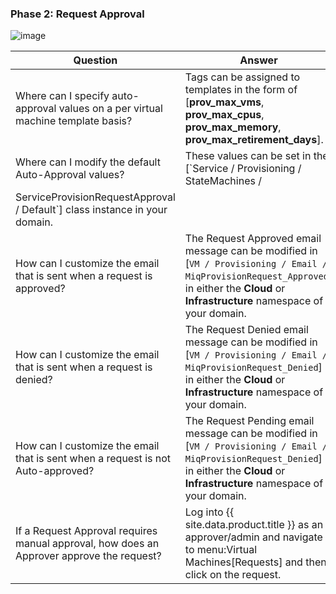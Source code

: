 ### Phase 2: Request Approval

![image](../images/2376.png)

| Question                                                                                  | Answer                                                                                                                                                                                       |
| ----------------------------------------------------------------------------------------- | -------------------------------------------------------------------------------------------------------------------------------------------------------------------------------------------- |
| Where can I specify auto-approval values on a per virtual machine template basis?         | Tags can be assigned to templates in the form of \[**prov\_max\_vms**, **prov\_max\_cpus**, **prov\_max\_memory**, **prov\_max\_retirement\_days**\].                                        |
| Where can I modify the default Auto-Approval values?                                      | These values can be set in the \[`Service / Provisioning / StateMachines /
ServiceProvisionRequestApproval / Default`\] class instance in your domain.                                       |
| How can I customize the email that is sent when a request is approved?                    | The Request Approved email message can be modified in \[`VM / Provisioning / Email / MiqProvisionRequest_Approved`\] in either the **Cloud** or **Infrastructure** namespace of your domain. |
| How can I customize the email that is sent when a request is denied?                      | The Request Denied email message can be modified in \[`VM / Provisioning / Email / MiqProvisionRequest_Denied`\] in either the **Cloud** or **Infrastructure** namespace of your domain.     |
| How can I customize the email that is sent when a request is not Auto-approved?           | The Request Pending email message can be modified in \[`VM / Provisioning / Email / MiqProvisionRequest_Denied`\] in either the **Cloud** or **Infrastructure** namespace of your domain.    |
| If a Request Approval requires manual approval, how does an Approver approve the request? | Log into {{ site.data.product.title }} as an approver/admin and navigate to menu:Virtual Machines\[Requests\] and then click on the request.                                                               |
